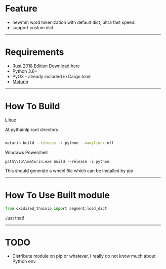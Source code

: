 # Feature

- newmm word tokenization with default dict, ultra fast speed.
- support custom dict.
------------------------------------------------------------------------------------------------------------------
# Requirements

- Rust 2018 Edition [Download here](https://www.rust-lang.org/tools/install)
- Python 3.6+
- PyO3 - already included in Cargo.toml
- [Maturin](https://github.com/PyO3/maturin)
----------------------------------------------------------------------------------------------------------------------------------------------------------------------------------------------
# How To Build 

Linux

At pythainlp root directory

```bash

maturin build --release -i python --manylinux off 

```

Windows Powershell
```shell
path\\to\\maturin.exe build --release -i python

```

This should generate a wheel file which can be installed by pip

-------------------
# How To Use Built module

```python
from oxidized_thainlp import segment,load_dict


```

Just that!

--------------------------------------------------------------------------------------------------------------------------------------------------------
# TODO

- Distribute module on pip or whatever, I really do not know much about Python env.